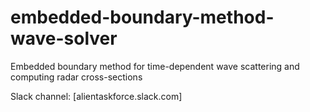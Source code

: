 # embedded-boundary-method-wave-solver
Embedded boundary method for time-dependent wave scattering and computing radar cross-sections

Slack channel: [alientaskforce.slack.com]
